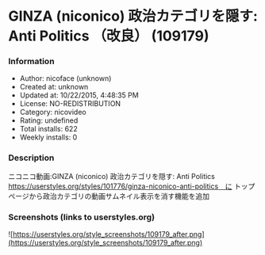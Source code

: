 # GINZA (niconico) 政治カテゴリを隠す: Anti Politics （改良） (109179)

### Information
- Author: nicoface (unknown)
- Created at: unknown
- Updated at: 10/22/2015, 4:48:35 PM
- License: NO-REDISTRIBUTION
- Category: nicovideo
- Rating: undefined
- Total installs: 622
- Weekly installs: 0


### Description
ニコニコ動画:GINZA (niconico) 政治カテゴリを隠す: Anti Politics
https://userstyles.org/styles/101776/ginza-niconico-anti-politics　に
トップページから政治カテゴリの動画サムネイル表示を消す機能を追加


### Screenshots (links to userstyles.org)
![https://userstyles.org/style_screenshots/109179_after.png](https://userstyles.org/style_screenshots/109179_after.png)


